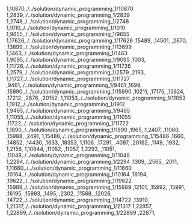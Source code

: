 1,10870,./../solution/dynamic_programming_1/10870
1,2839,./../solution/dynamic_programming_1/2839
1,2748,./../solution/dynamic_programming_1/2748
1,1010,./../solution/dynamic_programming_1/1010
1,9655,./../solution/dynamic_programming_1/9655
1,17626,./../solution/dynamic_programming_1/17626
,15489,
,14501,
,2670,
,13699,./../solution/dynamic_programming_1/13699
1,1463,./../solution/dynamic_programming_1/1463
1,9095,./../solution/dynamic_programming_1/9095
,1003,
1,11726,./../solution/dynamic_programming_1/11726
1,2579,./../solution/dynamic_programming_1/2579
,2193,
1,11727,./../solution/dynamic_programming_1/11727
,9461,./../solution/dynamic_programming_1/9461
,1699,
,15990,./../solution/dynamic_programming_1/15990
,10211,
,17175,
,15624,
,17212,
,2876,
,20152,
1,11053,./../solution/dynamic_programming_1/11053
1,1912,./../solution/dynamic_programming_1/1912
1,9465,./../solution/dynamic_programming_1/9465
1,11055,./../solution/dynamic_programming_1/11055
,11722,./../solution/dynamic_programming_1/11722
1,1890,./../solution/dynamic_programming_1/1890
,1965,
1,2407,
,11060,
,15988,
,2491,
1,15486,./../solution/dynamic_programming_1/15486
,1660,
,14852,
,14430,
,1633,
,18353,
1,1106,
,17291,
,4097,
,20162,
,1149,
,1932,
1,2156,
1,10844,
,11052,
,11057,
1,2293,
,11051,
,11048,./../solution/dynamic_programming_1/11048
1,2294,./../solution/dynamic_programming_1/2294
,1309,
,2565,
,2011,
1,11660,./../solution/dynamic_programming_1/11660
,10164,./../solution/dynamic_programming_1/10164
,16194,
,19622,./../solution/dynamic_programming_1/19622
,15989,./../solution/dynamic_programming_1/15989
,12101,
,15992,
,15991,
,16195,
,15993,
,1495,
,2302,
,11568,
,12026,
,14722,./../solution/dynamic_programming_1/14722
,13910,
1,21317,./../solution/dynamic_programming_1/21317
1,22857,
1,22869,./../solution/dynamic_programming_1/22869
,22871,
